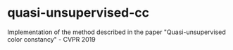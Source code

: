 # quasi-unsupervised-cc
Implementation of the method described in the paper "Quasi-unsupervised color constancy" - CVPR 2019
